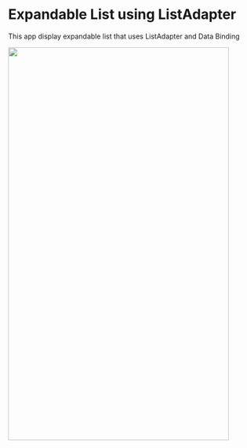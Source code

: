 # Expandable List using ListAdapter
This app display expandable list that uses ListAdapter and Data Binding

<img src=https://github.com/huuphuoc1396/expandable-list-adapter-example/blob/master/screen_recording.gif width="450" height="800">